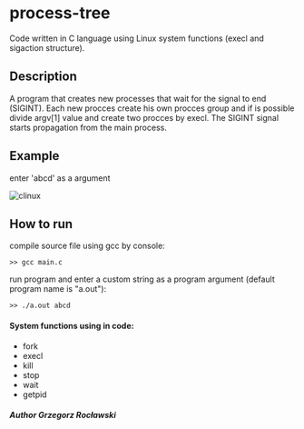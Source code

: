 # process-tree
Code written in C language using Linux system functions (execl and sigaction structure).
## Description
A program that creates new processes that wait for the signal to end (SIGINT). Each new procces create his own procces group and if is possible divide argv[1] value and create two procces by execl. The SIGINT signal starts propagation from the main process.

## Example 
enter 'abcd' as a argument

![clinux](https://user-images.githubusercontent.com/50334581/57586159-023d7300-74f2-11e9-95ea-476aaa656bbb.PNG)


## How to run
compile source file using gcc by console:
```
>> gcc main.c
```

run program and enter a custom string as a program argument (default program name is "a.out"):
```
>> ./a.out abcd
```

#### System functions using in code:
* fork
* execl
* kill
* stop
* wait
* getpid

##### _Author Grzegorz Rocławski_
